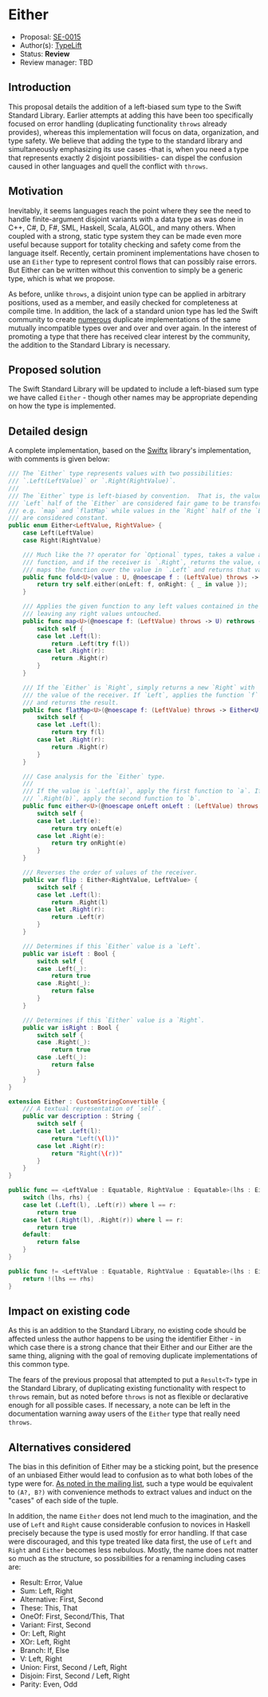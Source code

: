 # Either

* Proposal: [SE-0015](https://github.com/apple/swift-evolution/blob/master/proposals/0015-either.md)
* Author(s): [TypeLift](https://github.com/TypeLift)
* Status: **Review**
* Review manager: TBD

## Introduction

This proposal details the addition of a left-biased sum type to the
Swift Standard Library.  Earlier attempts at adding this have been too
specifically focused on error handling (duplicating functionality
`throws` already provides), whereas this implementation will focus on
data, organization, and type safety.  We believe that adding the type
to the standard library and simultaneously emphasizing its use cases 
-that is, when you need a type that represents exactly 2 disjoint possibilities-
can dispel the confusion caused in other languages
and quell the conflict with `throws`.

## Motivation

Inevitably, it seems languages reach the point where they see the need
to handle finite-argument disjoint variants with a data type as was
done in C++, C#, D, F#, SML, Haskell, Scala, ALGOL, and many others.
When coupled with a strong, static type system they can be made even
more useful because support for totality checking and safety come from
the language itself.  Recently, certain prominent implementations have
chosen to use an `Either` type to represent control flows that can
possibly raise errors.  But Either can be written without this
convention to simply be a generic type, which is what we propose.

As before, unlike `throws`, a disjoint union type can be applied in arbitrary
positions, used as a member, and easily checked for completeness
at compile time.  In addition, the lack of a standard union type has
led the Swift community to create [numerous](https://github.com/search?utf8=✓&q=Either+language%3Aswift) duplicate implementations of the 
same mutually incompatible types over and over and over again.  In the 
interest of promoting a type that there has received clear interest by the 
community, the addition to the Standard Library is necessary.

## Proposed solution

The Swift Standard Library will be updated to include a left-biased
sum type we have called `Either` - though other names may be
appropriate depending on how the type is implemented.

## Detailed design

A complete implementation, based on the [Swiftx](https://github.com/typelift/Swiftx/blob/master/Swiftx/Either.swift) library's implementation, with comments is given below:

```swift
/// The `Either` type represents values with two possibilities:
/// `.Left(LeftValue)` or `.Right(RightValue)`.
///
/// The `Either` type is left-biased by convention.  That is, the values in the
/// `Left` half of the `Either` are considered fair game to be transformed using
/// e.g. `map` and `flatMap` while values in the `Right` half of the `Either`
/// are considered constant.
public enum Either<LeftValue, RightValue> {
	case Left(LeftValue)
	case Right(RightValue)

	/// Much like the ?? operator for `Optional` types, takes a value and a
	/// function, and if the receiver is `.Right`, returns the value, otherwise
	/// maps the function over the value in `.Left` and returns that value.
	public func fold<U>(value : U, @noescape f : (LeftValue) throws -> U) rethrows -> U {
		return try self.either(onLeft: f, onRight: { _ in value });
	}

	/// Applies the given function to any left values contained in the receiver,
	/// leaving any right values untouched.
	public func map<U>(@noescape f: (LeftValue) throws -> U) rethrows -> Either<U, RightValue> {
		switch self {
		case let .Left(l):
			return .Left(try f(l))
		case let .Right(r):
			return .Right(r)
		}
	}

	/// If the `Either` is `Right`, simply returns a new `Right` with
	/// the value of the receiver. If `Left`, applies the function `f`
	/// and returns the result.
	public func flatMap<U>(@noescape f: (LeftValue) throws -> Either<U, RightValue>) rethrows -> Either<U, RightValue> {
		switch self {
		case let .Left(l):
			return try f(l)
		case let .Right(r):
			return .Right(r)
		}
	}

	/// Case analysis for the `Either` type.
	///
	/// If the value is `.Left(a)`, apply the first function to `a`. If it is
	/// `.Right(b)`, apply the second function to `b`.
	public func either<U>(@noescape onLeft onLeft : (LeftValue) throws -> U, @noescape onRight : (RightValue) throws -> U) rethrows -> U {
		switch self {
		case let .Left(e):
			return try onLeft(e)
		case let .Right(e):
			return try onRight(e)
		}
	}

	/// Reverses the order of values of the receiver.
	public var flip : Either<RightValue, LeftValue> {
		switch self {
		case let .Left(l):
			return .Right(l)
		case let .Right(r):
			return .Left(r)
		}
	}

	/// Determines if this `Either` value is a `Left`.
	public var isLeft : Bool {
		switch self {
		case .Left(_):
			return true
		case .Right(_):
			return false
		}
	}

	/// Determines if this `Either` value is a `Right`.
	public var isRight : Bool {
		switch self {
		case .Right(_):
			return true
		case .Left(_):
			return false
		}
	}
}

extension Either : CustomStringConvertible {
	/// A textual representation of `self`.
	public var description : String {
		switch self {
		case let .Left(l):
			return "Left(\(l))"
		case let .Right(r):
			return "Right(\(r))"
		}
	}
}

public func == <LeftValue : Equatable, RightValue : Equatable>(lhs : Either<LeftValue, RightValue>, rhs : Either<LeftValue, RightValue>) -> Bool {
	switch (lhs, rhs) {
	case let (.Left(l), .Left(r)) where l == r:
		return true
	case let (.Right(l), .Right(r)) where l == r:
		return true
	default:
		return false
	}
}

public func != <LeftValue : Equatable, RightValue : Equatable>(lhs : Either<LeftValue, RightValue>, rhs : Either<LeftValue, RightValue>) -> Bool {
	return !(lhs == rhs)
}
```

## Impact on existing code

As this is an addition to the Standard Library, no existing code should be affected
unless the author happens to be using the identifier Either - in which case
there is a strong chance that their Either and our Either are the same
thing, aligning with the goal of removing duplicate implementations of
this common type.

The fears of the previous proposal that attempted to put a `Result<T>`
type in the Standard Library, of duplicating existing functionality with respect to
`throws` remain, but as noted before `throws` is not as
flexible or declarative enough for all possible cases.  If necessary,
a note can be left in the documentation warning away users of the
`Either` type that really need `throws`.

## Alternatives considered

The bias in this definition of Either may be a sticking point, but the
presence of an unbiased Either would lead to confusion as to what both
lobes of the type were for.  [As noted in the mailing list](https://lists.swift.org/pipermail/swift-evolution/Week-of-Mon-20151207/001423.html), such a type would
be equivalent to `(A?, B?)` with convenience methods to extract values
and induct on the "cases" of each side of the tuple.

In addition, the name `Either` does not lend much to the imagination,
and the use of `Left` and `Right` cause considerable confusion to
novices in Haskell precisely because the type is used mostly for error
handling.  If that case were discouraged, and this type treated like
data first, the use of `Left` and `Right` and `Either` becomes less nebulous.  Mostly, the
name does not matter so much as the structure, so possibilities for a
renaming including cases are:

- Result: Error, Value
- Sum: Left, Right
- Alternative: First, Second
- These: This, That
- OneOf: First, Second/This, That
- Variant: First, Second
- Or: Left, Right
- XOr: Left, Right
- Branch: If, Else
- V: Left, Right
- Union: First, Second / Left, Right
- Disjoin: First, Second / Left, Right
- Parity: Even, Odd
